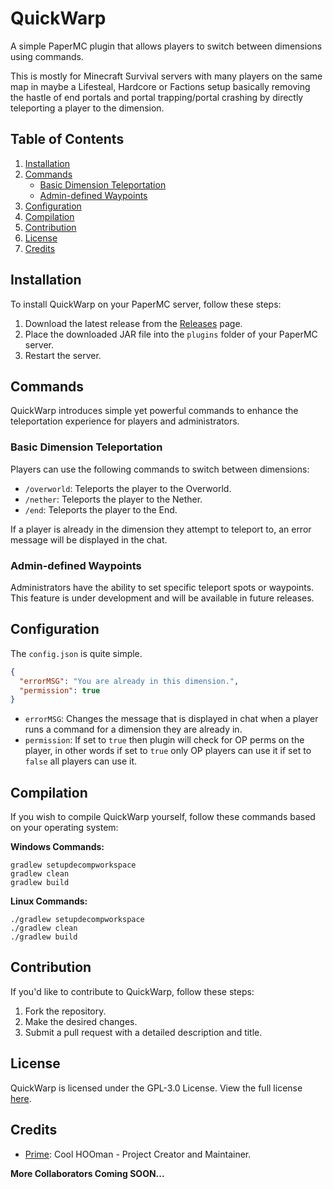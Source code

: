 # QuickWarp

A simple PaperMC plugin that allows players to switch between dimensions using commands.

This is mostly for Minecraft Survival servers with many players on the same map in maybe a Lifesteal, Hardcore or Factions setup basically removing the hastle of end portals and portal trapping/portal crashing by directly teleporting a player to the dimension.

## Table of Contents
1. [Installation](#installation)
2. [Commands](#commands)
    - [Basic Dimension Teleportation](#basic-dimension-teleportation)
    - [Admin-defined Waypoints](#admin-defined-waypoints)
3. [Configuration](#configuration)
4. [Compilation](#compilation)
5. [Contribution](#contribution)
6. [License](#license)
7. [Credits](#credits)

## Installation
To install QuickWarp on your PaperMC server, follow these steps:

1. Download the latest release from the [Releases](https://github.com/YourUsername/QuickWarp/releases) page.
2. Place the downloaded JAR file into the `plugins` folder of your PaperMC server.
3. Restart the server.

## Commands
QuickWarp introduces simple yet powerful commands to enhance the teleportation experience for players and administrators.

### Basic Dimension Teleportation
Players can use the following commands to switch between dimensions:

- `/overworld`: Teleports the player to the Overworld.
- `/nether`: Teleports the player to the Nether.
- `/end`: Teleports the player to the End.

If a player is already in the dimension they attempt to teleport to, an error message will be displayed in the chat.

### Admin-defined Waypoints
Administrators have the ability to set specific teleport spots or waypoints. This feature is under development and will be available in future releases.

## Configuration
The `config.json` is quite simple.
```json
{
  "errorMSG": "You are already in this dimension.",
  "permission": true
}
```
- `errorMSG`: Changes the message that is displayed in chat when a player runs a command for a dimension they are already in.
- `permission`: If set to `true` then plugin will check for OP perms on the player, in other words if set to `true` only OP players can use it if set to `false` all players can use it.

## Compilation
If you wish to compile QuickWarp yourself, follow these commands based on your operating system:

**Windows Commands:**
```batch
gradlew setupdecompworkspace
gradlew clean
gradlew build
```

**Linux Commands:**
```shell
./gradlew setupdecompworkspace
./gradlew clean
./gradlew build
```

## Contribution
If you'd like to contribute to QuickWarp, follow these steps:

1. Fork the repository.
2. Make the desired changes.
3. Submit a pull request with a detailed description and title.

## License
QuickWarp is licensed under the GPL-3.0 License. View the full license [here](LICENSE).

## Credits
- [Prime](https://github.com/PrimeTDMomega/): Cool HOOman - Project Creator and Maintainer.

**More Collaborators Coming SOON...**